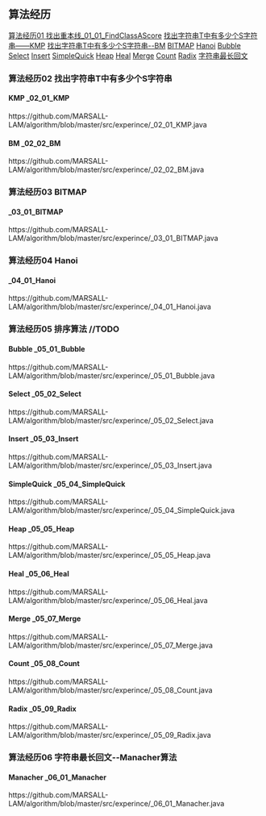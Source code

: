 <H2>算法经历</H2>
    <a href="https://github.com/MARSALL-LAM/algorithm/blob/master/src/experince/_01_01_FindClassAScore.java" target="_blank">
    算法经历01 找出重本线_01_01_FindClassAScore</a>
    <a href="https://github.com/MARSALL-LAM/algorithm/blob/master/src/experince/_02_01_KMP.java " target="_blank">
    找出字符串T中有多少个S字符串——KMP</a>
    <a href="https://github.com/MARSALL-LAM/algorithm/blob/master/src/experince/_02_02_BM.java " target="_blank">
    找出字符串T中有多少个S字符串--BM</a>
    <a href="https://github.com/MARSALL-LAM/algorithm/blob/master/src/experince/_03_01_BITMAP.java" target="_blank">
    BITMAP</a>
    <a href="https://github.com/MARSALL-LAM/algorithm/blob/master/src/experince/_04_01_Hanoi.java" target="_blank">
    Hanoi</a>
    <a href="https://github.com/MARSALL-LAM/algorithm/blob/master/src/experince/_05_01_Bubble.java" target="_blank">
    Bubble</a>
    <a href="https://github.com/MARSALL-LAM/algorithm/blob/master/src/experince/_05_02_Select.java" target="_blank">
    Select</a>
    <a href="https://github.com/MARSALL-LAM/algorithm/blob/master/src/experince/_05_03_Insert.java" target="_blank">
    Insert</a>
    <a href="https://github.com/MARSALL-LAM/algorithm/blob/master/src/experince/_05_04_SimpleQuick.java" target="_blank">
    SimpleQuick</a>
    <a href="https://github.com/MARSALL-LAM/algorithm/blob/master/src/experince/_05_05_Heap.java" target="_blank">
    Heap</a>
    <a href="https://github.com/MARSALL-LAM/algorithm/blob/master/src/experince/_05_06_Heal.java" target="_blank">
    Heal</a>
    <a href="https://github.com/MARSALL-LAM/algorithm/blob/master/src/experince/_05_07_Merge.java" target="_blank">
    Merge</a>
    <a href="https://github.com/MARSALL-LAM/algorithm/blob/master/src/experince/_05_08_Count.java" target="_blank">
    Count</a>
    <a href="https://github.com/MARSALL-LAM/algorithm/blob/master/src/experince/_05_09_Radix.java" target="_blank">
    Radix</a>
    <a href="https://github.com/MARSALL-LAM/algorithm/blob/master/src/experince/_06_01_Manacher.java" target="_blank">
    字符串最长回文</a>
    <a href="" target="_blank">
    </a>
    <a href="" target="_blank">
    </a>
    
<H3>算法经历02 找出字符串T中有多少个S字符串</H3>
    <H4> KMP _02_01_KMP</H4> https://github.com/MARSALL-LAM/algorithm/blob/master/src/experince/_02_01_KMP.java 
    <H4> BM _02_02_BM </H4>https://github.com/MARSALL-LAM/algorithm/blob/master/src/experince/_02_02_BM.java
<H3>算法经历03 BITMAP</H3> 
    <H4>_03_01_BITMAP</H4> https://github.com/MARSALL-LAM/algorithm/blob/master/src/experince/_03_01_BITMAP.java
<H3>算法经历04 Hanoi</H3> 
    <H4>_04_01_Hanoi</H4> https://github.com/MARSALL-LAM/algorithm/blob/master/src/experince/_04_01_Hanoi.java
<H3>算法经历05 排序算法 //TODO</H3>
    <H4> Bubble _05_01_Bubble</H4> https://github.com/MARSALL-LAM/algorithm/blob/master/src/experince/_05_01_Bubble.java
    <H4> Select _05_02_Select</H4> https://github.com/MARSALL-LAM/algorithm/blob/master/src/experince/_05_02_Select.java
    <H4> Insert _05_03_Insert </H4>https://github.com/MARSALL-LAM/algorithm/blob/master/src/experince/_05_03_Insert.java
    <H4> SimpleQuick _05_04_SimpleQuick</H4> https://github.com/MARSALL-LAM/algorithm/blob/master/src/experince/_05_04_SimpleQuick.java
    <H4> Heap _05_05_Heap</H4> https://github.com/MARSALL-LAM/algorithm/blob/master/src/experince/_05_05_Heap.java
    <H4> Heal _05_06_Heal</H4> https://github.com/MARSALL-LAM/algorithm/blob/master/src/experince/_05_06_Heal.java
    <H4> Merge _05_07_Merge</H4> https://github.com/MARSALL-LAM/algorithm/blob/master/src/experince/_05_07_Merge.java
    <H4> Count _05_08_Count</H4> https://github.com/MARSALL-LAM/algorithm/blob/master/src/experince/_05_08_Count.java
    <H4> Radix _05_09_Radix</H4> https://github.com/MARSALL-LAM/algorithm/blob/master/src/experince/_05_09_Radix.java
<H3>算法经历06 字符串最长回文--Manacher算法</H3>
    <H4> Manacher _06_01_Manacher</H4> https://github.com/MARSALL-LAM/algorithm/blob/master/src/experince/_06_01_Manacher.java
